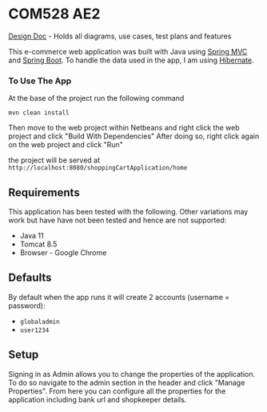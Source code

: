 # COM528 AE2
[Design Doc](https://github.com/BenLever/COM528-AE2-BenLever/blob/main/DESIGN.md) - Holds all diagrams, use cases, test plans and features

This e-commerce web application was built with Java using [Spring MVC](https://docs.spring.io/spring-framework/docs/3.2.x/spring-framework-reference/html/mvc.html) and [Spring Boot](https://spring.io/projects/spring-boot). To handle the data used in the app, I am using [Hibernate](https://www.baeldung.com/the-persistence-layer-with-spring-and-jpa).



### To Use The App

At the base of the project run the following command
```
mvn clean install
```
Then move to the web project within Netbeans and right click the web project and click "Build With Dependencies"
After doing so, right click again on the web project and click "Run"

the project will be served at `http://localhost:8080/shoppingCartApplication/home`

## Requirements
This application has been tested with the following. Other variations may work but have have not been tested and hence are not supported:
 - Java 11
 - Tomcat 8.5
 - Browser - Google Chrome

## Defaults
By default when the app runs it will create 2 accounts (username = password):
 - `globaladmin`
 - `user1234`

## Setup
Signing in as Admin allows you to change the properties of the application. To do so navigate to the admin section in the header and click "Manage Properties". From here you can configure all the properties for the application including bank url and shopkeeper details.
